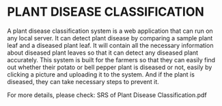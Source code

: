 # PLANT DISEASE CLASSIFICATION
A plant disease classification system is a web application that can run on any local server. It can detect plant disease by comparing a sample plant leaf and a diseased plant leaf. It will contain all the necessary information about diseased plant leaves so that it can detect any diseased plant accurately. This system is built for the farmers so that they can easily find out whether their potato or bell pepper plant is diseased or not, easily by clicking a picture and uploading it to the system. And if the plant is diseased, they can take necessary steps to prevent it.


For more details, please check: SRS of Plant Disease Classification.pdf
